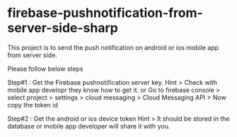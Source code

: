 # firebase-pushnotification-from-server-side-sharp
This project is to send the push notification on android or ios mobile app from server side.

Please follow below steps

Step#1  : Get the Firebase pushnotification server key.
  Hint > Check with mobile app developr they know how to get it.
  or Go to firebase console > select project > settings > cloud messaging > Cloud Messaging API > Now copy the token id
  
Step#2 : Get the android or ios device token
Hint > It should be stored in the database or mobile app developer will share it with you.



  
